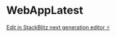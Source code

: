 # WebAppLatest

[Edit in StackBlitz next generation editor ⚡️](https://stackblitz.com/~/github.com/OxJeff/WebAppLatest)